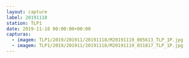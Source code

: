 ```yaml
---
layout: capture
label: 20191118
station: TLP1
date: 2019-11-18 00:00:00+00:00
capturas:
  - imagem: TLP1/2019/201911/20191118/M20191119_005613_TLP_1P.jpg
  - imagem: TLP1/2019/201911/20191118/M20191119_031817_TLP_1P.jpg
---
```

